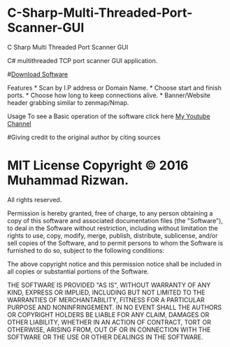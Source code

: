 # C-Sharp-Multi-Threaded-Port-Scanner-GUI
C Sharp Multi Threaded Port Scanner GUI

C# multithreaded TCP port scanner GUI application.

#[Download Software](https://github.com/rizwan3d/C-Sharp-Multi-Threaded-Port-Scanner-GUI/releases)

Features
    * Scan by I.P address or Domain Name.
    * Choose start and finish ports.
    * Choose how long to keep connections alive.
    * Banner/Website header grabbing similar to zenmap/Nmap.
    
Usage
To see a Basic operation of the software click here [My Youtube Channel](https://www.youtube.com/channel/UCSQJpRcHLSVE1CpwMJ0xmew/videos)

#Giving credit to the original author by citing sources

# MIT License Copyright © 2016 Muhammad Rizwan.

All rights reserved.

Permission is hereby granted, free of charge, to any person obtaining a copy of this software and associated documentation files (the "Software"), to deal in the Software without restriction, including without limitation the rights to use, copy, modify, merge, publish, distribute, sublicense, and/or sell copies of the Software, and to permit persons to whom the Software is furnished to do so, subject to the following conditions:

The above copyright notice and this permission notice shall be included in all copies or substantial portions of the Software.

THE SOFTWARE IS PROVIDED "AS IS", WITHOUT WARRANTY OF ANY KIND, EXPRESS OR IMPLIED, INCLUDING BUT NOT LIMITED TO THE WARRANTIES OF MERCHANTABILITY, FITNESS FOR A PARTICULAR PURPOSE AND NONINFRINGEMENT. IN NO EVENT SHALL THE AUTHORS OR COPYRIGHT HOLDERS BE LIABLE FOR ANY CLAIM, DAMAGES OR OTHER LIABILITY, WHETHER IN AN ACTION OF CONTRACT, TORT OR OTHERWISE, ARISING FROM, OUT OF OR IN CONNECTION WITH THE SOFTWARE OR THE USE OR OTHER DEALINGS IN THE SOFTWARE.
